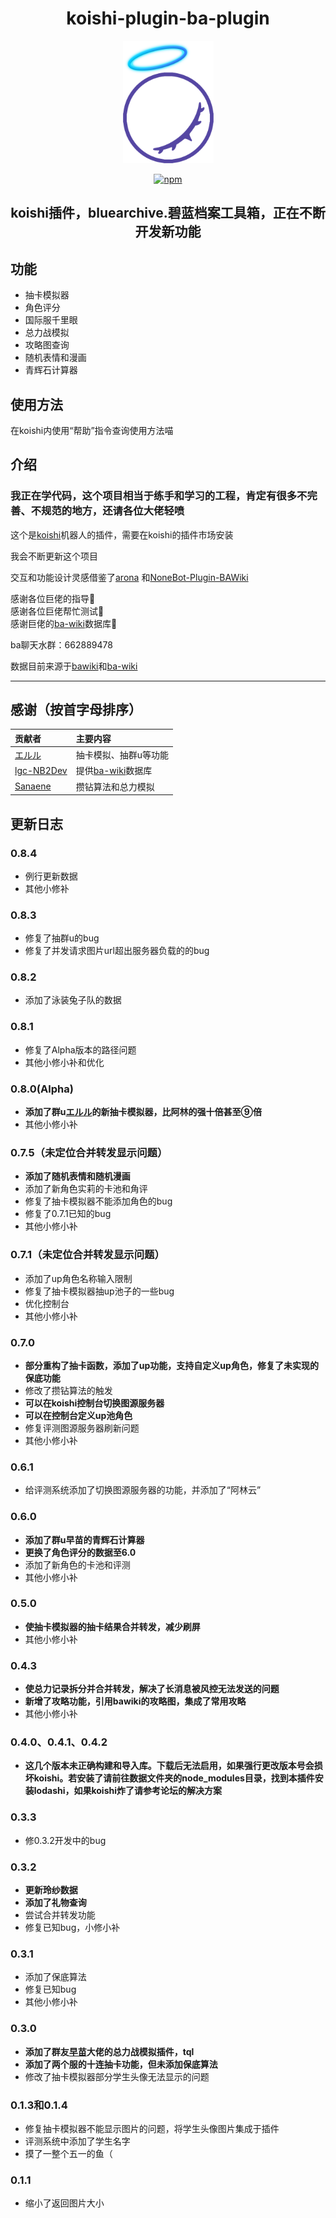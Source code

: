 <div align="center">
  
# koishi-plugin-ba-plugin

      
 <img src="https://github.com/Alin-sky/koishi-plugin-ba-plugin/blob/main/logo2.png" width="145" height="196">

  
 

[![npm](https://img.shields.io/npm/v/koishi-plugin-ba-plugin?style=flat-square)](https://www.npmjs.com/package/koishi-plugin-ba-plugin)
## koishi插件，bluearchive.碧蓝档案工具箱，正在不断开发新功能
</div>

## 功能
- 抽卡模拟器
- 角色评分
- 国际服千里眼
- 总力战模拟
- 攻略图查询
- 随机表情和漫画
- 青辉石计算器

## 使用方法
在koishi内使用“帮助”指令查询使用方法喵


## 介绍
### **我正在学代码，这个项目相当于练手和学习的工程，肯定有很多不完善、不规范的地方，还请各位大佬轻喷**

这个是[koishi](https://github.com/koishijs/koishi)机器人的插件，需要在koishi的插件市场安装

我会不断更新这个项目

交互和功能设计灵感借鉴了[arona](https://github.com/diyigemt/arona)
和[NoneBot-Plugin-BAWiki](https://github.com/lgc-NB2Dev/nonebot-plugin-bawiki)

感谢各位巨佬的指导🙏<br/>
感谢各位巨佬帮忙测试🙏<br/>
感谢巨佬的[ba-wiki](https://github.com/lgc-NB2Dev/bawiki-data)数据库🙏

ba聊天水群：662889478

数据目前来源于[bawiki](https://ba.gamekee.com/entry)和[ba-wiki](https://github.com/lgc-NB2Dev/bawiki-data)

---
## 感谢（按首字母排序）
| 贡献者                                                       | 主要内容                                     |
| :----------------------------------------------------------- | :--------------------------------------- |
| [エルル](https://github.com/erurusion)  |抽卡模拟、抽群u等功能                                              |
| [lgc-NB2Dev](https://github.com/lgc-NB2Dev) | 提供[ba-wiki](https://github.com/lgc-NB2Dev/bawiki-data)数据库 |
| [Sanaene](https://github.com/Sanaene)      | 攒钻算法和总力模拟                                            |
                         


## 更新日志

### 0.8.4
  - 例行更新数据
  - 其他小修补

### 0.8.3
  - 修复了抽群u的bug
  - 修复了并发请求图片url超出服务器负载的的bug

### 0.8.2
  - 添加了泳装兔子队的数据

### 0.8.1
  - 修复了Alpha版本的路径问题
  - 其他小修小补和优化

### 0.8.0(Alpha)
  - **添加了群u[エルル](https://github.com/erurusion)的新抽卡模拟器，比阿林的强十倍甚至⑨倍**
  - 其他小修小补

### 0.7.5（未定位合并转发显示问题）
  - **添加了随机表情和随机漫画**
  - 添加了新角色实莉的卡池和角评
  - 修复了抽卡模拟器不能添加角色的bug
  - 修复了0.7.1已知的bug
  - 其他小修小补


### 0.7.1（未定位合并转发显示问题）
  - 添加了up角色名称输入限制
  - 修复了抽卡模拟器抽up池子的一些bug
  - 优化控制台
  - 其他小修小补


### 0.7.0
  - **部分重构了抽卡函数，添加了up功能，支持自定义up角色，修复了未实现的保底功能**
  - 修改了攒钻算法的触发
  - **可以在koishi控制台切换图源服务器**
  - **可以在控制台定义up池角色**
  - 修复评测图源服务器刷新问题
  - 其他小修小补

### 0.6.1
  - 给评测系统添加了切换图源服务器的功能，并添加了“阿林云”

### 0.6.0
  - **添加了群u早苗的青辉石计算器**
  - **更换了角色评分的数据至6.0**
  - 添加了新角色的卡池和评测
  - 其他小修小补

### 0.5.0
  - **使抽卡模拟器的抽卡结果合并转发，减少刷屏**
  - 其他小修小补

### 0.4.3
  - **使总力记录拆分并合并转发，解决了长消息被风控无法发送的问题**
  - **新增了攻略功能，引用bawiki的攻略图，集成了常用攻略**
  - 其他小修小补

### 0.4.0、0.4.1、0.4.2
  - **这几个版本未正确构建和导入库。下载后无法启用，如果强行更改版本号会损坏koishi。若安装了请前往数据文件夹的node_modules目录，找到本插件安装lodashi，如果koishi炸了请参考论坛的解决方案**

### 0.3.3
  - 修0.3.2开发中的bug

### 0.3.2
  - **更新玲纱数据**
  - **添加了礼物查询**
  - 尝试合并转发功能
  - 修复已知bug，小修小补

### 0.3.1 
  - 添加了保底算法
  - 修复已知bug
  - 其他小修小补

### 0.3.0
  - **添加了群友[早苗](https://github.com/Sanaene)大佬的总力战模拟插件，tql**
  - **添加了两个服的十连抽卡功能，但未添加保底算法**
  - 修改了抽卡模拟器部分学生头像无法显示的问题

### 0.1.3和0.1.4
  - 修复抽卡模拟器不能显示图片的问题，将学生头像图片集成于插件
  - 评测系统中添加了学生名字
  - 摸了一整个五一的鱼（
  
### 0.1.1
  - 缩小了返回图片大小
